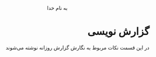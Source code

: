 <div dir=rtl align="center">
به نام خدا
</div>
<div dir="rtl" align="right">

# گزارش نویسی
در این قسمت نکات مربوط به نگارش گزارش روزانه نوشته می‌شوند
</div>
